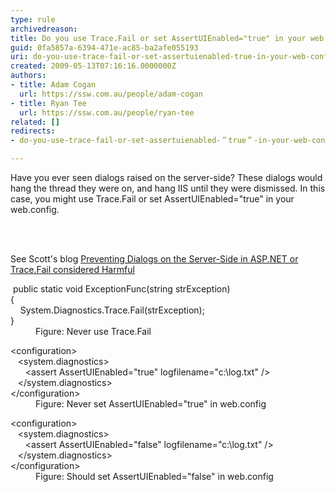 ```yaml
---
type: rule
archivedreason: 
title: Do you use Trace.Fail or set AssertUIEnabled="true" in your web.config?
guid: 0fa5857a-6394-471e-ac85-ba2afe055193
uri: do-you-use-trace-fail-or-set-assertuienabled-true-in-your-web-config
created: 2009-05-13T07:16:16.0000000Z
authors:
- title: Adam Cogan
  url: https://ssw.com.au/people/adam-cogan
- title: Ryan Tee
  url: https://ssw.com.au/people/ryan-tee
related: []
redirects:
- do-you-use-trace-fail-or-set-assertuienabled-＂true＂-in-your-web-config

---
```



Have you ever seen dialogs raised on the server-side? These dialogs would hang the thread they were on, and hang IIS until they were dismissed. In this case, you might use Trace.Fail or set AssertUIEnabled=&quot;true&quot; in your web.config. 

<br><excerpt class='endintro'></excerpt><br>

  <p>See Scott's blog <a href="http&#58;//www.hanselman.com/blog/PreventingDialogsOnTheServerSideInASPNETOrTraceFailConsideredHarmful.aspx">Preventing Dialogs on the Server-Side in ASP.NET or Trace.Fail considered Harmful</a> </p>
<dl class="badCode">
    <dt>&#160;public static void ExceptionFunc(string strException) <br>
    &#123; <br>
    &#160;&#160;&#160; System.Diagnostics.Trace.Fail(strException);<br>
    &#125;<br>
    </dt>
    <dd>Figure&#58; Never use Trace.Fail </dd>
</dl>
<dl class="badCode">
    <dt>&lt;configuration&gt;<br>
    &#160;&#160;&#160;&lt;system.diagnostics&gt;<br>
    &#160;&#160;&#160;&#160;&#160;&#160;&lt;assert AssertUIEnabled=&quot;true&quot; logfilename=&quot;c&#58;\log.txt&quot; /&gt;<br>
    &#160;&#160;&#160;&lt;/system.diagnostics&gt;<br>
    &lt;/configuration&gt;<br>
    </dt>
    <dd>Figure&#58; Never set AssertUIEnabled=&quot;true&quot; in web.config </dd>
</dl>
<dl class="goodCode">
    <dt>&lt;configuration&gt;<br>
    &#160;&#160;&#160;&lt;system.diagnostics&gt;<br>
    &#160;&#160;&#160;&#160;&#160;&#160;&lt;assert AssertUIEnabled=&quot;false&quot; logfilename=&quot;c&#58;\log.txt&quot; /&gt;<br>
    &#160;&#160;&#160;&lt;/system.diagnostics&gt;<br>
    &lt;/configuration&gt;<br>
    </dt>
    <dd>Figure&#58; Should set AssertUIEnabled=&quot;false&quot; in web.config </dd>
</dl>



